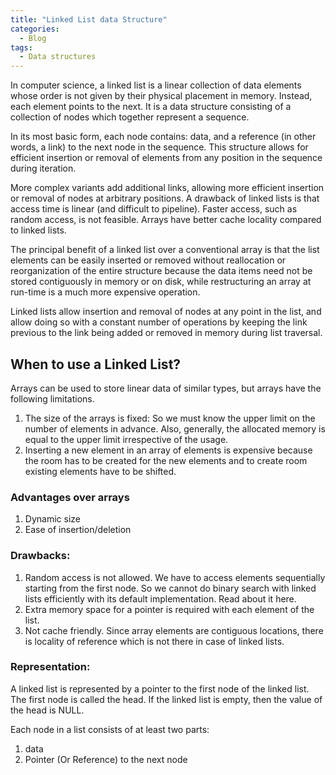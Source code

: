 ```yaml
---
title: "Linked List data Structure"
categories:
  - Blog
tags:
  - Data structures
---
```

In computer science, a linked list is a linear collection of data elements whose order is not given by their physical placement in memory. Instead, each element points to the next. It is a data structure consisting of a collection of nodes which together represent a sequence. 

In its most basic form, each node contains: data, and a reference (in other words, a link) to the next node in the sequence. This structure allows for efficient insertion or removal of elements from any position in the sequence during iteration. 

More complex variants add additional links, allowing more efficient insertion or removal of nodes at arbitrary positions. A drawback of linked lists is that access time is linear (and difficult to pipeline). Faster access, such as random access, is not feasible. Arrays have better cache locality compared to linked lists. 

The principal benefit of a linked list over a conventional array is that the list elements can be easily inserted or removed without reallocation or reorganization of the entire structure because the data items need not be stored contiguously in memory or on disk, while restructuring an array at run-time is a much more expensive operation. 

Linked lists allow insertion and removal of nodes at any point in the list, and allow doing so with a constant number of operations by keeping the link previous to the link being added or removed in memory during list traversal. 


<h2>When to use a  Linked List?</h2>

Arrays can be used to store linear data of similar types, but arrays have the following limitations.

1) The size of the arrays is fixed: So we must know the upper limit on the number of elements in advance. Also, generally, the allocated memory is equal to the upper limit irrespective of the usage.
2) Inserting a new element in an array of elements is expensive because the room has to be created for the new elements and to create room existing elements have to be shifted.

<h3>Advantages over arrays</h3>
<ol>
<li>Dynamic size</li>
<li>Ease of insertion/deletion</li>
</ol>

<h3>Drawbacks:</h3>
<ol>
<li>Random access is not allowed. We have to access elements sequentially starting from the first node. So we cannot do binary search with linked lists efficiently with its default implementation. Read about it here.</li>
<li>Extra memory space for a pointer is required with each element of the list.</li>
<li>Not cache friendly. Since array elements are contiguous locations, there is locality of reference which is not there in case of linked lists.</li>
</ol>

<h3>Representation:</h3>

A linked list is represented by a pointer to the first node of the linked list. The first node is called the head. If the linked list is empty, then the value of the head is NULL.

Each node in a list consists of at least two parts:
<ol>
<li>data</li>
<li>Pointer (Or Reference) to the next node</li>
</ol>

